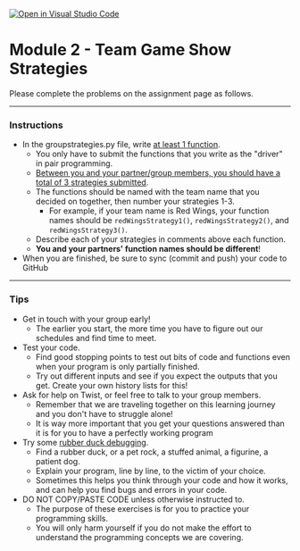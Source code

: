 [![Open in Visual Studio Code](https://classroom.github.com/assets/open-in-vscode-2e0aaae1b6195c2367325f4f02e2d04e9abb55f0b24a779b69b11b9e10269abc.svg)](https://classroom.github.com/online_ide?assignment_repo_id=18221687&assignment_repo_type=AssignmentRepo)
# Module 2 - Team Game Show Strategies

Please complete the problems on the assignment page as follows.

---

### Instructions
- In the groupstrategies.py file, write <ins>at least 1 function</ins>.
     - You only have to submit the functions that you write as the "driver" in pair programming.
     - <ins>Between you and your partner/group members, you should have a total of 3 strategies submitted</ins>.
     - The functions should be named with the team name that you decided on together, then number your strategies 1-3. 
        - For example, if your team name is Red Wings, your function names should be `redWingsStrategy1()`,  `redWingsStrategy2()`, and `redWingsStrategy3()`.
     - Describe each of your strategies in comments above each function.
     - **You and your partners' function names should be different**!
- When you are finished, be sure to sync (commit and push) your code to GitHub

---

### Tips
- Get in touch with your group early!
    - The earlier you start, the more time you have to figure out our schedules and find time to meet.
- Test your code. 
    - Find good stopping points to test out bits of code and
    functions even when your program is only partially finished. 
    - Try out different inputs and see if you expect the outputs that you get. Create your own history lists for this!
- Ask for help on Twist, or feel free to talk to your group members. 
    - Remember that we are traveling together on this 
    learning journey and you don't have to struggle alone!
    - It is way more important that you get your questions answered than it is
    for you to have a perfectly working program
- Try some [rubber duck debugging](https://rubberduckdebugging.com/).
    - Find a rubber duck, or a pet rock, a stuffed animal, a figurine, a patient dog.
    - Explain your program, line by line, to the victim of your choice.
    - Sometimes this helps you think through your code and how it works, and 
    can help you find bugs and errors in your code.
- DO NOT COPY/PASTE CODE unless otherwise instructed to.
    - The purpose of these exercises is for you to practice your programming skills.
    - You will only harm yourself if you do not make the effort to understand the
    programming concepts we are covering.
    
